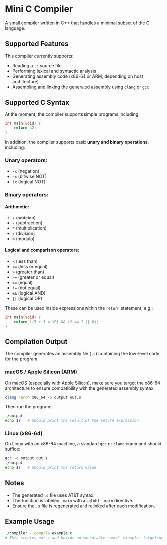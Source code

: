 # Mini C Compiler

A small compiler written in C++ that handles a minimal subset of the C language.

## Supported Features

This compiler currently supports:

- Reading a `.c` source file
- Performing lexical and syntactic analysis
- Generating assembly code (x86-64 or ARM, depending on host architecture)
- Assembling and linking the generated assembly using `clang` or `gcc`

## Supported C Syntax

At the moment, the compiler supports simple programs including:

```c
int main(void) {
    return 42;
}
```

In addition, the compiler supports basic **unary and binary operations**, including:

### Unary operators:
- `-x` (negation)
- `~x` (bitwise NOT)
- `!x` (logical NOT)

### Binary operators:

#### Arithmetic:
- `+` (addition)
- `-` (subtraction)
- `*` (multiplication)
- `/` (division)
- `%` (modulo)

#### Logical and comparison operators:
- `<` (less than)
- `<=` (less or equal)
- `>` (greater than)
- `>=` (greater or equal)
- `==` (equal)
- `!=` (not equal)
- `&&` (logical AND)
- `||` (logical OR)

These can be used inside expressions within the `return` statement, e.g.:

```c
int main(void) {
    return !(5 + 3 < 10) && (2 == 2 || 0);
}
```

## Compilation Output

The compiler generates an assembly file (`.s`) containing the low-level code for the program.

### macOS / Apple Silicon (ARM)

On macOS (especially with Apple Silicon), make sure you target the x86-64 architecture to ensure compatibility with the generated assembly syntax:

```bash
clang -arch x86_64 -o output out.s
```

Then run the program:

```bash
./output
echo $?   # Should print the result of the return expression
```

### Linux (x86-64)

On Linux with an x86-64 machine, a standard `gcc` or `clang` command should suffice:

```bash
gcc -o output out.s
./output
echo $?   # Should print the return value
```

## Notes

- The generated `.s` file uses AT&T syntax.
- The function is labeled `_main` with a `.globl _main` directive.
- Ensure the `.s` file is regenerated and relinked after each modification.

## Example Usage

```bash
./compiler --compile example.c
# This creates out.s and builds an executable named `example` targeting x86_64
```
